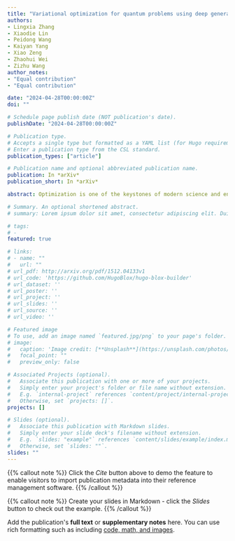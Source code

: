 ```yaml
---
title: "Variational optimization for quantum problems using deep generative networks"
authors:
- Lingxia Zhang
- Xiaodie Lin
- Peidong Wang
- Kaiyan Yang
- Xiao Zeng
- Zhaohui Wei
- Zizhu Wang
author_notes:
- "Equal contribution"
- "Equal contribution"

date: "2024-04-28T00:00:00Z"
doi: ""

# Schedule page publish date (NOT publication's date).
publishDate: "2024-04-28T00:00:00Z"

# Publication type.
# Accepts a single type but formatted as a YAML list (for Hugo requirements).
# Enter a publication type from the CSL standard.
publication_types: ["article"]

# Publication name and optional abbreviated publication name.
publication: In *arXiv*
publication_short: In *arXiv*

abstract: Optimization is one of the keystones of modern science and engineering. Its applications in quantum technology and machine learning helped nurture variational quantum algorithms and generative AI respectively. We propose a general approach to design variational optimization algorithms based on generative models: the Variational Generative Optimization Network (VGON). To demonstrate its broad applicability, we apply VGON to three quantum tasks: finding the best state in an entanglement-detection protocol, finding the ground state of a 1D quantum spin model with variational quantum circuits, and generating degenerate ground states of many-body quantum Hamiltonians. For the first task, VGON greatly reduces the optimization time compared to stochastic gradient descent while generating nearly optimal quantum states. For the second task, VGON alleviates the barren plateau problem in variational quantum circuits. For the final task, VGON can identify the degenerate ground state spaces after a single stage of training and generate a variety of states therein.

# Summary. An optional shortened abstract.
# summary: Lorem ipsum dolor sit amet, consectetur adipiscing elit. Duis posuere tellus ac convallis placerat. Proin tincidunt magna sed ex sollicitudin condimentum.

# tags:
# - 
featured: true

# links:
# - name: ""
#   url: ""
# url_pdf: http://arxiv.org/pdf/1512.04133v1
# url_code: 'https://github.com/HugoBlox/hugo-blox-builder'
# url_dataset: ''
# url_poster: ''
# url_project: ''
# url_slides: ''
# url_source: ''
# url_video: ''

# Featured image
# To use, add an image named `featured.jpg/png` to your page's folder. 
# image:
#   caption: 'Image credit: [**Unsplash**](https://unsplash.com/photos/jdD8gXaTZsc)'
#   focal_point: ""
#   preview_only: false

# Associated Projects (optional).
#   Associate this publication with one or more of your projects.
#   Simply enter your project's folder or file name without extension.
#   E.g. `internal-project` references `content/project/internal-project/index.md`.
#   Otherwise, set `projects: []`.
projects: []

# Slides (optional).
#   Associate this publication with Markdown slides.
#   Simply enter your slide deck's filename without extension.
#   E.g. `slides: "example"` references `content/slides/example/index.md`.
#   Otherwise, set `slides: ""`.
slides: ""
---
```


{{% callout note %}}
Click the *Cite* button above to demo the feature to enable visitors to import publication metadata into their reference management software.
{{% /callout %}}

{{% callout note %}}
Create your slides in Markdown - click the *Slides* button to check out the example.
{{% /callout %}}

Add the publication's **full text** or **supplementary notes** here. You can use rich formatting such as including [code, math, and images](https://docs.hugoblox.com/content/writing-markdown-latex/).
